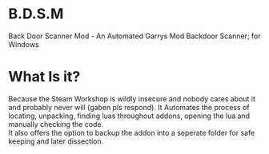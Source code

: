 # B.D.S.M
Back Door Scanner Mod - An Automated Garrys Mod Backdoor Scanner; for Windows


# What Is it?
Because the Steam Workshop is wildly insecure and nobody cares about it and probably never will (gaben pls respond).
It Automates the process of locating, unpacking, finding luas throughout addons, opening the lua and manually checking the code.                                                                                                                                                
It also offers the option to backup the addon into a seperate folder for safe keeping and later dissection.
